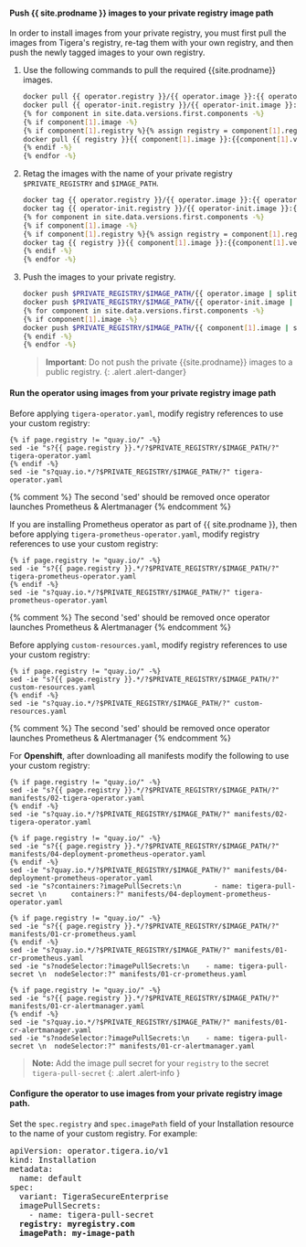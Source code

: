 #### Push {{ site.prodname }} images to your private registry image path

In order to install images from your private registry, you must first pull the images from Tigera's registry, re-tag them with your own registry, and then push the newly tagged images to your own registry.

1. Use the following commands to pull the required {{site.prodname}} images.

   ```bash
   docker pull {{ operator.registry }}/{{ operator.image }}:{{ operator.version }}
   docker pull {{ operator-init.registry }}/{{ operator-init.image }}:{{ operator-init.version }}
   {% for component in site.data.versions.first.components -%}
   {% if component[1].image -%}
   {% if component[1].registry %}{% assign registry = component[1].registry | append: "/" %}{% else %}{% assign registry = page.registry -%} {% endif -%}
   docker pull {{ registry }}{{ component[1].image }}:{{component[1].version}}
   {% endif -%}
   {% endfor -%}
   ```

1. Retag the images with the name of your private registry `$PRIVATE_REGISTRY` and `$IMAGE_PATH`.

   ```bash
   docker tag {{ operator.registry }}/{{ operator.image }}:{{ operator.version }} $PRIVATE_REGISTRY/$IMAGE_PATH/{{ operator.image | split: "/" | last }}:{{ operator.version }}
   docker tag {{ operator-init.registry }}/{{ operator-init.image }}:{{ operator-init.version }} $PRIVATE_REGISTRY/$IMAGE_PATH/{{ operator-init.image | split: "/" | last }}:{{ operator-init.version }}
   {% for component in site.data.versions.first.components -%}
   {% if component[1].image -%}
   {% if component[1].registry %}{% assign registry = component[1].registry | append: "/" %}{% else %}{% assign registry = page.registry -%} {% endif -%}
   docker tag {{ registry }}{{ component[1].image }}:{{component[1].version}} $PRIVATE_REGISTRY/$IMAGE_PATH/{{ component[1].image | split: "/" | last }}:{{component[1].version}}
   {% endif -%}
   {% endfor -%}
   ```

1. Push the images to your private registry.

   ```bash
   docker push $PRIVATE_REGISTRY/$IMAGE_PATH/{{ operator.image | split: "/" | last }}:{{ operator.version }}
   docker push $PRIVATE_REGISTRY/$IMAGE_PATH/{{ operator-init.image | split: "/" | last }}:{{ operator-init.version }}
   {% for component in site.data.versions.first.components -%}
   {% if component[1].image -%}
   docker push $PRIVATE_REGISTRY/$IMAGE_PATH/{{ component[1].image | split: "/" | last}}:{{component[1].version}}
   {% endif -%}
   {% endfor -%}
   ```

   > **Important**: Do not push the private {{site.prodname}} images to a public registry.
   {: .alert .alert-danger}

#### Run the operator using images from your private registry image path

Before applying `tigera-operator.yaml`, modify registry references to use your custom registry:

```
{% if page.registry != "quay.io/" -%}
sed -ie "s?{{ page.registry }}.*/?$PRIVATE_REGISTRY/$IMAGE_PATH/?" tigera-operator.yaml
{% endif -%}
sed -ie "s?quay.io.*/?$PRIVATE_REGISTRY/$IMAGE_PATH/?" tigera-operator.yaml
```
{% comment %} The second 'sed' should be removed once operator launches Prometheus & Alertmanager {% endcomment %}

If you are installing Prometheus operator as part of {{ site.prodname }}, then before applying `tigera-prometheus-operator.yaml`, modify registry references to use your custom registry:

```
{% if page.registry != "quay.io/" -%}
sed -ie "s?{{ page.registry }}.*/?$PRIVATE_REGISTRY/$IMAGE_PATH/?" tigera-prometheus-operator.yaml
{% endif -%}
sed -ie "s?quay.io.*/?$PRIVATE_REGISTRY/$IMAGE_PATH/?" tigera-prometheus-operator.yaml
```
{% comment %} The second 'sed' should be removed once operator launches Prometheus & Alertmanager {% endcomment %}

Before applying `custom-resources.yaml`, modify registry references to use your custom registry:

```
{% if page.registry != "quay.io/" -%}
sed -ie "s?{{ page.registry }}.*/?$PRIVATE_REGISTRY/$IMAGE_PATH/?" custom-resources.yaml
{% endif -%}
sed -ie "s?quay.io.*/?$PRIVATE_REGISTRY/$IMAGE_PATH/?" custom-resources.yaml
```
{% comment %} The second 'sed' should be removed once operator launches Prometheus & Alertmanager {% endcomment %}

For <b>Openshift</b>, after downloading all manifests modify the following to use your custom registry:

```
{% if page.registry != "quay.io/" -%}
sed -ie "s?{{ page.registry }}.*/?$PRIVATE_REGISTRY/$IMAGE_PATH/?" manifests/02-tigera-operator.yaml
{% endif -%}
sed -ie "s?quay.io.*/?$PRIVATE_REGISTRY/$IMAGE_PATH/?" manifests/02-tigera-operator.yaml

{% if page.registry != "quay.io/" -%}
sed -ie "s?{{ page.registry }}.*/?$PRIVATE_REGISTRY/$IMAGE_PATH/?" manifests/04-deployment-prometheus-operator.yaml
{% endif -%}
sed -ie "s?quay.io.*/?$PRIVATE_REGISTRY/$IMAGE_PATH/?" manifests/04-deployment-prometheus-operator.yaml
sed -ie "s?containers:?imagePullSecrets:\n        - name: tigera-pull-secret \n      containers:?" manifests/04-deployment-prometheus-operator.yaml

{% if page.registry != "quay.io/" -%}
sed -ie "s?{{ page.registry }}.*/?$PRIVATE_REGISTRY/$IMAGE_PATH/?" manifests/01-cr-prometheus.yaml
{% endif -%}
sed -ie "s?quay.io.*/?$PRIVATE_REGISTRY/$IMAGE_PATH/?" manifests/01-cr-prometheus.yaml
sed -ie "s?nodeSelector:?imagePullSecrets:\n    - name: tigera-pull-secret \n  nodeSelector:?" manifests/01-cr-prometheus.yaml

{% if page.registry != "quay.io/" -%}
sed -ie "s?{{ page.registry }}.*/?$PRIVATE_REGISTRY/$IMAGE_PATH/?" manifests/01-cr-alertmanager.yaml
{% endif -%}
sed -ie "s?quay.io.*/?$PRIVATE_REGISTRY/$IMAGE_PATH/?" manifests/01-cr-alertmanager.yaml
sed -ie "s?nodeSelector:?imagePullSecrets:\n    - name: tigera-pull-secret \n  nodeSelector:?" manifests/01-cr-alertmanager.yaml

```
>**Note:** Add the image pull secret for your `registry` to the secret `tigera-pull-secret`
{: .alert .alert-info }

#### Configure the operator to use images from your private registry image path.

Set the `spec.registry` and `spec.imagePath` field of your Installation resource to the name of your custom registry. For example:

<pre>
apiVersion: operator.tigera.io/v1
kind: Installation
metadata:
  name: default
spec:
  variant: TigeraSecureEnterprise
  imagePullSecrets:
    - name: tigera-pull-secret
  <b>registry: myregistry.com</b>
  <b>imagePath: my-image-path</b>
</pre>
